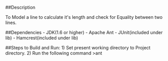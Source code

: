 
##Description

To Model a line to calculate it's length and check for Equality between two lines.

##Dependencies
    - JDK(1.6 or higher)
    - Apache Ant
    - JUnit(included under lib)
        - Hamcrest(included under lib)

##Steps to Build and Run:
    1) Set present working directory to Project directory.
    2) Run the following command
        >ant






